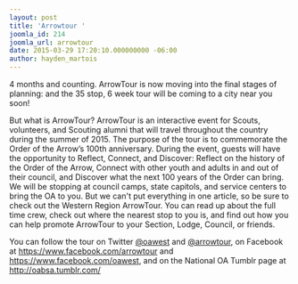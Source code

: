 ```yaml
---
layout: post
title: 'Arrowtour '
joomla_id: 214
joomla_url: arrowtour
date: 2015-03-29 17:20:10.000000000 -06:00
author: hayden_martois
---
```

4 months and counting. ArrowTour is now moving into the final stages of planning: and the 35 stop, 6 week tour will be coming to a city near you soon!

But what is ArrowTour? ArrowTour is an interactive event for Scouts, volunteers, and Scouting alumni that will travel throughout the country during the summer of 2015. The purpose of the tour is to commemorate the Order of the Arrow&rsquo;s 100th anniversary. During the event, guests will have the opportunity to Reflect, Connect, and Discover: Reflect on the history of the Order of the Arrow, Connect with other youth and adults in and out of their council, and Discover what the next 100 years of the Order can bring. We will be stopping at council camps, state capitols, and service centers to bring the OA to you. But we can't put everything in one article, so be sure to check out the Western Region ArrowTour. You can read up about the full time crew, check out where the nearest stop to you is, and find out how you can help promote ArrowTour to your Section, Lodge, Council, or friends.

You can follow the tour on Twitter <a href="https://www.twitter.com/oawest">@oawest</a> and <a href="https://twitter.com/arrowtour">@arrowtour</a>, on Facebook at <a href="https://www.facebook.com/arrowtour">https://www.facebook.com/arrowtour</a> and <a href="https://www.facebook.com/oawest">https://www.facebook.com/oawest</a>, and on the National OA Tumblr page at <a href="http://oabsa.tumblr.com/">http://oabsa.tumblr.com/</a>
